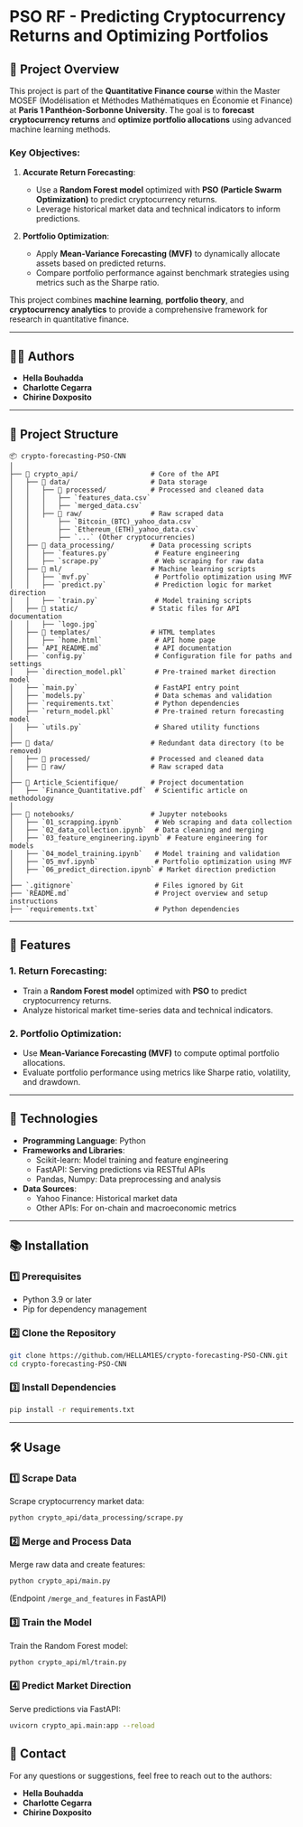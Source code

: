 
# PSO RF - Predicting Cryptocurrency Returns and Optimizing Portfolios

## 📖 Project Overview
This project is part of the **Quantitative Finance course** within the Master MOSEF (Modélisation et Méthodes Mathématiques en Économie et Finance) at **Paris 1 Panthéon-Sorbonne University**. The goal is to **forecast cryptocurrency returns** and **optimize portfolio allocations** using advanced machine learning methods.

### Key Objectives:
1. **Accurate Return Forecasting**:
   - Use a **Random Forest model** optimized with **PSO (Particle Swarm Optimization)** to predict cryptocurrency returns.
   - Leverage historical market data and technical indicators to inform predictions.

2. **Portfolio Optimization**:
   - Apply **Mean-Variance Forecasting (MVF)** to dynamically allocate assets based on predicted returns.
   - Compare portfolio performance against benchmark strategies using metrics such as the Sharpe ratio.

This project combines **machine learning**, **portfolio theory**, and **cryptocurrency analytics** to provide a comprehensive framework for research in quantitative finance.

---

## 👩‍💻 Authors
- **Hella Bouhadda**
- **Charlotte Cegarra**
- **Chirine Doxposito**

---

## 📂 Project Structure
```text
📦 crypto-forecasting-PSO-CNN
│
├── 📂 crypto_api/                  # Core of the API
│   ├── 📂 data/                    # Data storage
│   │   ├── 📂 processed/           # Processed and cleaned data
│   │   │   ├── `features_data.csv` 
│   │   │   ├── `merged_data.csv`
│   │   ├── 📂 raw/                 # Raw scraped data
│   │       ├── `Bitcoin_(BTC)_yahoo_data.csv`
│   │       ├── `Ethereum_(ETH)_yahoo_data.csv`
│   │       ├── `...` (Other cryptocurrencies)
│   ├── 📂 data_processing/         # Data processing scripts
│   │   ├── `features.py`           # Feature engineering
│   │   ├── `scrape.py`             # Web scraping for raw data
│   ├── 📂 ml/                      # Machine learning scripts
│   │   ├── `mvf.py`                # Portfolio optimization using MVF
│   │   ├── `predict.py`            # Prediction logic for market direction
│   │   ├── `train.py`              # Model training scripts
│   ├── 📂 static/                  # Static files for API documentation
│   │   ├── `logo.jpg`             
│   ├── 📂 templates/               # HTML templates
│   │   ├── `home.html`             # API home page
│   ├── `API_README.md`             # API documentation
│   ├── `config.py`                 # Configuration file for paths and settings
│   ├── `direction_model.pkl`       # Pre-trained market direction model
│   ├── `main.py`                   # FastAPI entry point
│   ├── `models.py`                 # Data schemas and validation
│   ├── `requirements.txt`          # Python dependencies
│   ├── `return_model.pkl`          # Pre-trained return forecasting model
│   ├── `utils.py`                  # Shared utility functions
│
├── 📂 data/                        # Redundant data directory (to be removed)
│   ├── 📂 processed/               # Processed and cleaned data
│   ├── 📂 raw/                     # Raw scraped data
│
├── 📂 Article_Scientifique/        # Project documentation
│   ├── `Finance_Quantitative.pdf`  # Scientific article on methodology
│
├── 📂 notebooks/                   # Jupyter notebooks
│   ├── `01_scrapping.ipynb`        # Web scraping and data collection
│   ├── `02_data_collection.ipynb`  # Data cleaning and merging
│   ├── `03_feature_engineering.ipynb` # Feature engineering for models
│   ├── `04_model_training.ipynb`   # Model training and validation
│   ├── `05_mvf.ipynb`              # Portfolio optimization using MVF
│   ├── `06_predict_direction.ipynb` # Market direction prediction
│
├── `.gitignore`                    # Files ignored by Git
├── `README.md`                     # Project overview and setup instructions
├── `requirements.txt`              # Python dependencies

```

---

## 🚀 Features

### **1. Return Forecasting**:
- Train a **Random Forest model** optimized with **PSO** to predict cryptocurrency returns.
- Analyze historical market time-series data and technical indicators.

### **2. Portfolio Optimization**:
- Use **Mean-Variance Forecasting (MVF)** to compute optimal portfolio allocations.
- Evaluate portfolio performance using metrics like Sharpe ratio, volatility, and drawdown.

---

## 🔧 Technologies

- **Programming Language**: Python
- **Frameworks and Libraries**:
  - Scikit-learn: Model training and feature engineering
  - FastAPI: Serving predictions via RESTful APIs
  - Pandas, Numpy: Data preprocessing and analysis
- **Data Sources**:
  - Yahoo Finance: Historical market data
  - Other APIs: For on-chain and macroeconomic metrics

---

## 📚 Installation

### **1️⃣ Prerequisites**
- Python 3.9 or later
- Pip for dependency management

### **2️⃣ Clone the Repository**
```bash
git clone https://github.com/HELLAM1ES/crypto-forecasting-PSO-CNN.git
cd crypto-forecasting-PSO-CNN
```

### **3️⃣ Install Dependencies**
```bash
pip install -r requirements.txt
```

---

## 🛠️ Usage

### **1️⃣ Scrape Data**
Scrape cryptocurrency market data:
```bash
python crypto_api/data_processing/scrape.py
```

### **2️⃣ Merge and Process Data**
Merge raw data and create features:
```bash
python crypto_api/main.py
```
(Endpoint `/merge_and_features` in FastAPI)

### **3️⃣ Train the Model**
Train the Random Forest model:
```bash
python crypto_api/ml/train.py
```

### **4️⃣ Predict Market Direction**
Serve predictions via FastAPI:
```bash
uvicorn crypto_api.main:app --reload
```



## 📢 Contact

For any questions or suggestions, feel free to reach out to the authors:

- **Hella Bouhadda**
- **Charlotte Cegarra**
- **Chirine Doxposito**
```
